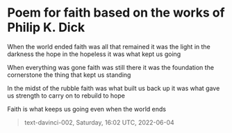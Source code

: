 # Poem for faith based on the works of Philip K. Dick



When the world ended
faith was all that remained
it was the light in the darkness
the hope in the hopeless
it was what kept us going

When everything was gone
faith was still there
it was the foundation
the cornerstone
the thing that kept us standing

In the midst of the rubble
faith was what built us back up
it was what gave us strength
to carry on
to rebuild
 to hope

 Faith is what keeps us going
even when the world ends

> text-davinci-002, Saturday, 16:02 UTC, 2022-06-04
